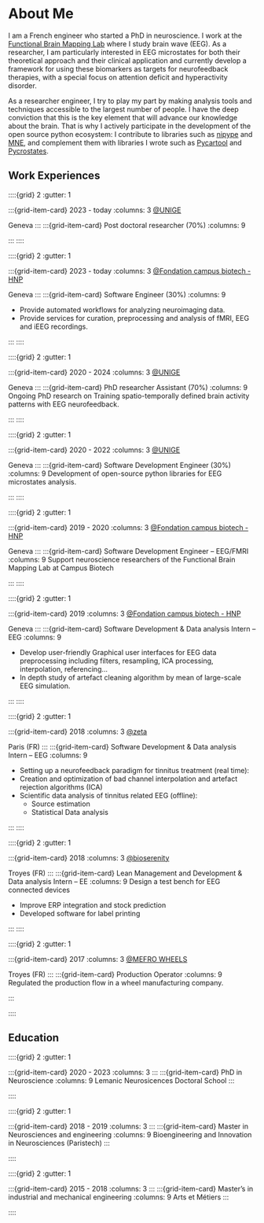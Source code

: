 # About Me

I am a French engineer who started a PhD in neuroscience. I work at the [Functional Brain Mapping Lab](https://www.campusbiotech.ch/en/node/326) where I study brain wave (EEG). As a researcher, I am particularly interested in EEG microstates for both their theoretical approach and their clinical application and 
currently develop a framework for using these biomarkers as targets for neurofeedback therapies, with a special focus on attention deficit and hyperactivity 
disorder.

As a researcher engineer, I try to play my part by making analysis tools and techniques accessible to the largest number of people. I have the deep conviction that this is the key element that will advance our knowledge about the brain. That is why I actively participate in the development of the open source python ecosystem: I contribute to libraries such as [nipype](https://nipype.readthedocs.io/en/latest/) and [MNE](https://mne.tools/stable/index.html), and complement them with libraries I wrote such as [Pycartool](https://pycartool.readthedocs.io/en/latest) and [Pycrostates](https://pycrostates.readthedocs.io/en/latest/).

## Work Experiences
::::{grid} 2
:gutter: 1

:::{grid-item-card} 2023 - today
:columns: 3
[@UNIGE](https://www.unige.ch/)

Geneva
:::
:::{grid-item-card}   Post doctoral researcher (70%)
:columns: 9


:::
::::

::::{grid} 2
:gutter: 1

:::{grid-item-card} 2023 - today
:columns: 3
[@Fondation campus biotech - HNP](https://www.campusbiotech.ch/en/node/402)

Geneva
:::
:::{grid-item-card}   Software Engineer (30%)
:columns: 9

- Provide automated workflows for analyzing neuroimaging data.
- Provide services for curation, preprocessing and analysis of fMRI, EEG and iEEG recordings.

:::
::::

::::{grid} 2
:gutter: 1

:::{grid-item-card} 2020 - 2024
:columns: 3
[@UNIGE](https://www.unige.ch/)

Geneva
:::
:::{grid-item-card}  PhD researcher Assistant (70%)
:columns: 9
Ongoing PhD research on Training spatio-temporally defined brain activity patterns with EEG neurofeedback.

:::
::::

::::{grid} 2
:gutter: 1

:::{grid-item-card} 2020 - 2022
:columns: 3
[@UNIGE](https://www.unige.ch/)

Geneva
:::
:::{grid-item-card}  Software Development Engineer (30%)
:columns: 9
Development of open-source python libraries for EEG microstates analysis.

:::
::::

::::{grid} 2
:gutter: 1

:::{grid-item-card} 2019 - 2020
:columns: 3
[@Fondation campus biotech - HNP](https://www.campusbiotech.ch/en/node/402)

Geneva
:::
:::{grid-item-card} Software Development Engineer – EEG/FMRI
:columns: 9
Support neuroscience researchers of the Functional Brain Mapping Lab at Campus Biotech

:::
::::

::::{grid} 2
:gutter: 1

:::{grid-item-card} 2019
:columns: 3
[@Fondation campus biotech - HNP](https://www.campusbiotech.ch/en/node/402)

Geneva
:::
:::{grid-item-card} Software Development & Data analysis Intern – EEG
:columns: 9

- Develop user-friendly Graphical user interfaces for EEG data preprocessing including filters, resampling, ICA 
processing, interpolation, referencing...
- In depth study of artefact cleaning algorithm by mean of large-scale EEG simulation.

:::
::::

::::{grid} 2
:gutter: 1

:::{grid-item-card} 2018
:columns: 3
[@zeta](https://www.linkedin.com/company/zeta-science/about/)

Paris (FR)
:::
:::{grid-item-card} Software Development & Data analysis Intern – EEG
:columns: 9

- Setting up a neurofeedback paradigm for tinnitus treatment (real time):
- Creation and optimization of bad channel interpolation and artefact rejection algorithms (ICA)
- Scientific data analysis of tinnitus related EEG (offline):
  - Source estimation
  - Statistical Data analysis

:::
::::

::::{grid} 2
:gutter: 1

:::{grid-item-card} 2018
:columns: 3
[@bioserenity](https://www.bioserenity.com/)

Troyes (FR)
:::
:::{grid-item-card} Lean Management and Development & Data analysis Intern – EE
:columns: 9
Design a test bench for EEG connected devices
- Improve ERP integration and stock prediction
- Developed software for label printing

:::
::::

::::{grid} 2
:gutter: 1

:::{grid-item-card} 2017
:columns: 3
[@MEFRO WHEELS](https://www.wheel-solutions.co.uk/our-brands/mefro-wheels/)

Troyes (FR)
:::
:::{grid-item-card} Production Operator
:columns: 9
Regulated the production flow in a wheel manufacturing company.

:::

::::

## Education

::::{grid} 2
:gutter: 1

:::{grid-item-card} 2020 - 2023
:columns: 3
:::
:::{grid-item-card}  PhD in Neuroscience
:columns: 9
Lemanic Neurosicences Doctoral School
:::

::::

::::{grid} 2
:gutter: 1

:::{grid-item-card} 2018 - 2019
:columns: 3
:::
:::{grid-item-card}  Master in Neurosciences and engineering
:columns: 9
Bioengineering and Innovation in Neurosciences (Paristech)
:::

::::

::::{grid} 2
:gutter: 1

:::{grid-item-card} 2015 - 2018
:columns: 3
:::
:::{grid-item-card}  Master’s in industrial and mechanical engineering
:columns: 9
Arts et Métiers
:::

::::